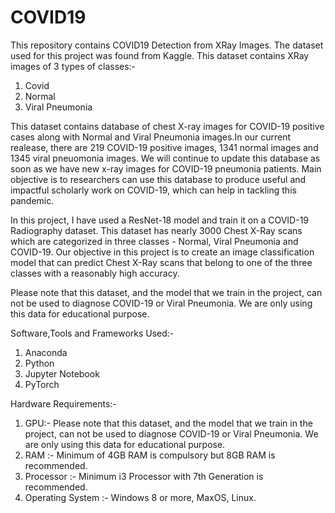 # COVID19
This repository contains COVID19 Detection from XRay Images.
The dataset used for this project was found from Kaggle. This dataset contains XRay images of 3 types of classes:-
1) Covid
2) Normal
3) Viral Pneumonia

This dataset contains database of chest X-ray images for COVID-19 positive cases along with Normal and Viral Pneumonia images.In our current realease, there are 219 COVID-19 positive images, 1341 normal images and 1345 viral pneuomonia images. We will continue to update this database as soon as we have new x-ray images for COVID-19 pneumonia patients. Main objective is to researchers can use this database to produce useful and impactful scholarly work on COVID-19, which can help in tackling this pandemic.

In this project, I have used a ResNet-18 model and train it on a COVID-19 Radiography dataset. This dataset has nearly 3000 Chest X-Ray scans which are categorized in three classes - Normal, Viral Pneumonia and COVID-19. Our objective in this project is to create an image classification model that can predict Chest X-Ray scans that belong to one of the three classes with a reasonably high accuracy.

Please note that this dataset, and the model that we train in the project, can not be used to diagnose COVID-19 or Viral Pneumonia. We are only using this data for educational purpose.

Software,Tools and Frameworks Used:-
1) Anaconda
2) Python
3) Jupyter Notebook
4) PyTorch

Hardware Requirements:-
1) GPU:-  Please note that this dataset, and the model that we train in the project, can not be used to diagnose COVID-19 or Viral Pneumonia. We are only using this data for educational purpose.
2) RAM :- Minimum of 4GB RAM is compulsory but 8GB RAM is recommended.
3) Processor :- Minimum i3 Processor with 7th Generation is recommended.
4) Operating System :- Windows 8 or more, MaxOS, Linux.
